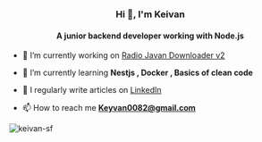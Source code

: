 <h3 align="center">Hi 👋, I'm Keivan</h3>

<h4 align="center">A junior backend developer working with Node.js</h4>

- 🔭 I’m currently working on [Radio Javan Downloader v2](https://github.com/Keivan-sf/rjdl)

- 🌱 I’m currently learning **Nestjs , Docker , Basics of clean code**

- 📝 I regularly write articles on [LinkedIn](https://www.linkedin.com/in/keivan-sf-529860230/)

- 📫 How to reach me **Keyvan0082@gmail.com**

<p><img align="center" src="https://github-readme-streak-stats.herokuapp.com/?user=keivan-sf&theme=dark" alt="keivan-sf" /></p>
